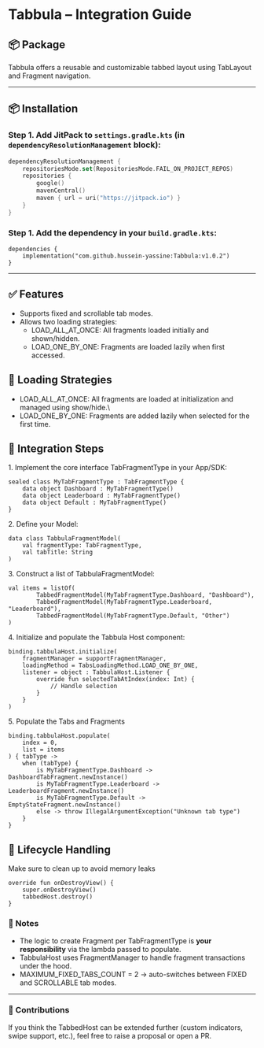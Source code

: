 # **Tabbula – Integration Guide**
## **📦 Package**
Tabbula offers a reusable and customizable tabbed layout using TabLayout and Fragment navigation.

---

## 📦 Installation

### Step 1. Add JitPack to `settings.gradle.kts` (in `dependencyResolutionManagement` block):

```kotlin
dependencyResolutionManagement {
    repositoriesMode.set(RepositoriesMode.FAIL_ON_PROJECT_REPOS)
    repositories {
        google()
        mavenCentral()
        maven { url = uri("https://jitpack.io") }
    }
}
```
### Step 1. Add the dependency in your `build.gradle.kts`:

```
dependencies {
    implementation("com.github.hussein-yassine:Tabbula:v1.0.2")
}
```
---

## **✅ Features**
- Supports fixed and scrollable tab modes.
- Allows two loading strategies:
	- LOAD\_ALL\_AT\_ONCE: All fragments loaded initially and shown/hidden.
	- LOAD\_ONE\_BY\_ONE: Fragments are loaded lazily when first accessed.
	
## **🧠 Loading Strategies**
- LOAD\_ALL\_AT\_ONCE: All fragments are loaded at initialization and managed using show/hide.\
- LOAD\_ONE\_BY\_ONE: Fragments are added lazily when selected for the first time.

## **🚀 Integration Steps**
1\. Implement the core interface TabFragmentType in your App/SDK:


```
sealed class MyTabFragmentType : TabFragmentType {
	data object Dashboard : MyTabFragmentType()
	data object Leaderboard : MyTabFragmentType()
	data object Default : MyTabFragmentType()
}
```

2\. Define your Model:

```
data class TabbulaFragmentModel(
	val fragmentType: TabFragmentType,
	val tabTitle: String
)
```

3\. Construct a list of TabbulaFragmentModel:


```
val items = listOf(
		TabbedFragmentModel(MyTabFragmentType.Dashboard, "Dashboard"),
		TabbedFragmentModel(MyTabFragmentType.Leaderboard, "Leaderboard"),
		TabbedFragmentModel(MyTabFragmentType.Default, "Other")
)

```

4\. Initialize and populate the Tabbula Host component:

```
binding.tabbulaHost.initialize(
	fragmentManager = supportFragmentManager,
	loadingMethod = TabsLoadingMethod.LOAD_ONE_BY_ONE,
	listener = object : TabbulaHost.Listener {
		override fun selectedTabAtIndex(index: Int) {
			// Handle selection
		}
	}
)
```

5\. Populate the Tabs and Fragments

```
binding.tabbulaHost.populate(
	index = 0,
	list = items
) { tabType ->
	when (tabType) {
		is MyTabFragmentType.Dashboard -> DashboardTabFragment.newInstance()
		is MyTabFragmentType.Leaderboard -> LeaderboardFragment.newInstance()
		is MyTabFragmentType.Default -> EmptyStateFragment.newInstance()
		else -> throw IllegalArgumentException("Unknown tab type")
	}
}
```

## **🧩 Lifecycle Handling**
Make sure to clean up to avoid memory leaks

```
override fun onDestroyView() {
	super.onDestroyView()
	tabbedHost.destroy()
}
```

### **📌 Notes**
- The logic to create Fragment per TabFragmentType is **your responsibility** via the lambda passed to populate.
- TabbulaHost uses FragmentManager to handle fragment transactions under the hood.
- MAXIMUM\_FIXED\_TABS\_COUNT = 2 → auto-switches between FIXED and SCROLLABLE tab modes.
-----
### **🤝 Contributions**
If you think the TabbedHost can be extended further (custom indicators, swipe support, etc.), feel free to raise a proposal or open a PR.
##
